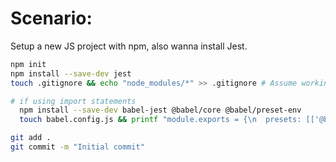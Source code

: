 # Scenario:

Setup a new JS project with npm, also wanna install Jest.

```bash
npm init
npm install --save-dev jest
touch .gitignore && echo "node_modules/*" >> .gitignore # Assume working with git

# if using import statements
  npm install --save-dev babel-jest @babel/core @babel/preset-env
  touch babel.config.js && printf "module.exports = {\n  presets: [['@babel/preset-env', {targets: {node: 'current'}}]],\n};" >> babel.config.js

git add .
git commit -m "Initial commit"
```
